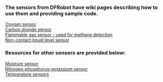 ### The sensors from DFRobot have wiki pages describing how to use them and providing sample code. 
[Oxygen sensor](https://wiki.dfrobot.com/Gravity_I2C_Oxygen_Sensor_SKU_SEN0322)\
[Carbon dioxide sensor](https://wiki.dfrobot.com/CO2_Sensor_SKU_SEN0159)\
[Flammable gas sensor - used for methane detection](https://wiki.dfrobot.com/Analog_Gas_Sensor_SKU_SEN0127)\
[Non-contact liquid level sensor](https://wiki.dfrobot.com/Non-contact_Liquid_Level_Sensor_XKC-Y25-T12V_SKU__SEN0204)

### Resources for other sensors are provided below:
[Moisture sensor](https://arduino-tutorials.net/tutorial/capacitive-soil-moisture-sensor-arduino)\
[Nitrogen-phosphorus-potassium sensor](https://lastminuteengineers.com/soil-npk-sensor-arduino-tutorial/)\
[Temperature sensors](https://lastminuteengineers.com/multiple-ds18b20-arduino-tutorial/)

